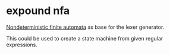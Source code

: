 # expound nfa

[Nondeterministic finite automata](https://en.wikipedia.org/wiki/Nondeterministic_finite_automaton)
as base for the lexer generator.

This could be used to create a state machine from given regular expressions.
